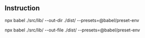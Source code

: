 ## Instruction

npx babel ./src/lib/ --out-dir ./dist/ --presets=@babel/preset-env

npx babel ./src/lib/ --out-file ./dist/ --presets=@babel/preset-env